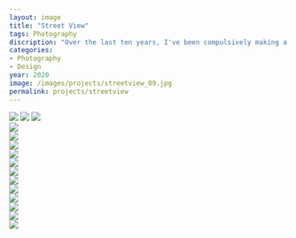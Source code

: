 ```yaml
---
layout: image
title: "Street View"
tags: Photography
discription: "Over the last ten years, I've been compulsively making a similar photograph: standing on one side of a steet, I make an image of what I'm seeing on the other side. No angles, shallow depth of field, just a flat image of a storefront, a wall, a sidewalk, a parking lot. Collected in <i>Street View</i> are the first 100 photos from this ongoing series, shot around the country from New York to San Francisco, Los Angeles to Baltimore."
categories:
- Photography
- Design
year: 2020
image: /images/projects/streetview_09.jpg
permalink: projects/streetview
---
```


<img src="/images/projects/streetview_01.jpg">
<img src="/images/projects/streetview_02.jpg">
<img src="/images/projects/streetview_03.jpg">

<div class="images-left"><img src="/images/projects/streetview_04.jpg"></div>
<div class="images-right"><img src="/images/projects/streetview_05.jpg">
</div>

<img src="/images/projects/streetview_06.jpg">

<div class="images-left"><img src="/images/projects/streetview_07.jpg"></div>
<div class="images-right"><img src="/images/projects/streetview_08.jpg">
</div>
<div class="images-left"><img src="/images/projects/streetview_09.jpg"></div>
<div class="images-right"><img src="/images/projects/streetview_10.jpg">
</div>

<img src="/images/projects/streetview_11.jpg">

<div class="images-left"><img src="/images/projects/streetview_12.jpg"></div>
<div class="images-right"><img src="/images/projects/streetview_13.jpg">
</div>

<div class="images-left"><img src="/images/projects/streetview_14.jpg"></div>
<div class="images-right"><img src="/images/projects/streetview_15.jpg">
</div>
